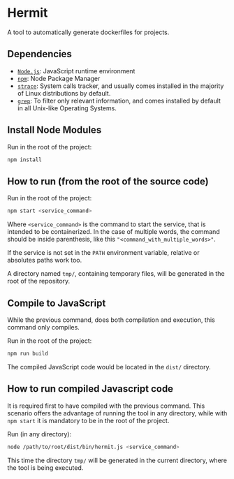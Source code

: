 # Hermit
A tool to automatically generate dockerfiles for projects.
## Dependencies
  * [`Node.js`](https://nodejs.org/): JavaScript runtime environment
  * [`npm`](https://www.npmjs.com/get-npm): Node Package Manager
  * [`strace`](https://strace.io/): System calls tracker, and usually comes installed in the majority of Linux distributions by default.
  * [`grep`](): To filter only relevant information, and comes installed by default in all Unix-like Operating Systems.

## Install Node Modules
Run in the root of the project:
```bash
npm install
```

## How to run (from the root of the source code)
Run in the root of the project:
```bash
npm start <service_command>
```
Where `<service_command>` is the command to start the service, that is intended to be containerized. In the case of multiple words, the command should be inside parenthesis, like this `"<command_with_multiple_words>"`.

If the service is not set in the `PATH` environment variable, relative or absolutes paths work too.

A directory named `tmp/`, containing temporary files, will be generated in the root of the repository.

## Compile to JavaScript
While the previous command, does both compilation and execution, this command only compiles.

Run in the root of the project:
```bash
npm run build
```
The compiled JavaScript code would be located in the `dist/` directory.

## How to run compiled Javascript code
It is required first to have compiled with the previous command. This scenario offers the advantage of running the tool in any directory, while with `npm start` it is mandatory to be in the root of the project.

Run (in any directory):
```bash
node /path/to/root/dist/bin/hermit.js <service_command>
```

This time the directory `tmp/` will be generated in the current directory, where the tool is being executed.

